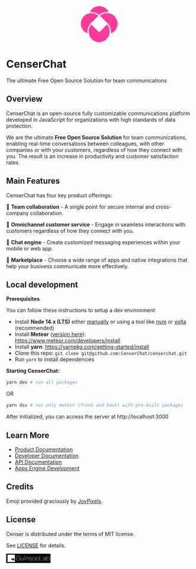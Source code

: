 <div align="center">
    <img src="https://raw.githubusercontent.com/CenserChat/censerchat/main/assets/censer.svg" width=100 alt="logo" />
    <br />
</div>

# CenserChat

The ultimate Free Open Source Solution for team communications

## Overview

CenserChat is an open-source fully customizable communications platform developed in JavaScript for organizations with high standards of data protection.

We are the ultimate **Free Open Source Solution** for team communications, enabling real-time conversations between colleagues, with other companies or with your customers, regardless of how they connect with you. The result is an increase in productivity and customer satisfaction rates.

## Main Features

CenserChat has four key product offerings: 

💬 **Team collaboration** - A single point for secure internal and cross-company collaboration.

🎯 **Omnichannel customer service** - Engage in seamless interactions with customers regardless of how they connect with you.

🦾 **Chat engine** - Create customized messaging experiences within your mobile or web app.

🤖 **Marketplace** - Choose a wide range of apps and native integrations that help your business communicate more effectively.

## Local development

**Prerequisites**

You can follow these instructions to setup a dev environment:

- Install **Node 14.x (LTS)** either [manually](https://nodejs.org/dist/latest-v14.x/) or using a tool like [nvm](https://github.com/creationix/nvm) or [volta](https://volta.sh/) (recommended)
- Install **Meteor** ([version here](apps/meteor/.meteor/release)): https://www.meteor.com/developers/install
- Install **yarn**: https://yarnpkg.com/getting-started/install
- Clone this repo: `git clone git@github.com:CenserChat/censerchat.git`
- Run `yarn` to install dependencies

**Starting CenserChat:**

```bash
yarn dev # run all packages
```
OR
```bash
yarn dsv # run only meteor (front and back) with pre-built packages
```

After initialized, you can access the server at http://localhost:3000

## Learn More

- [Product Documentation]()
- [Developer Documentation]()
- [API Documentation]()
- [Apps Engine Development]()

## Credits

Emoji provided graciously by [JoyPixels](https://www.joypixels.com).

## License

Censer is distributed under the terms of MIT license.

See [LICENSE](https://github.com/CenserChat/censerchat/blob/main/LICENSE) for details.

<img src="https://raw.githubusercontent.com/GuinsooLab/glab/main/src/images/guinsoolab-group.svg" width="120" alt="license" />

